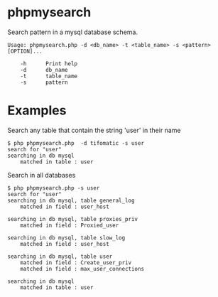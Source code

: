 phpmysearch
===========

Search pattern in a mysql database schema.


    Usage: phpmysearch.php -d <db_name> -t <table_name> -s <pattern> [OPTION]...

        -h      Print help
        -d      db_name
        -t      table_name
        -s      pattern


Examples
========

Search any table that contain the string 'user' in their name

    $ php phpmysearch.php  -d tifomatic -s user
    search for "user"
    searching in db mysql
        matched in table : user

Search in all databases

    $ php phpmysearch.php -s user
    search for "user"
    searching in db mysql, table general_log
        matched in field : user_host

    searching in db mysql, table proxies_priv
        matched in field : Proxied_user

    searching in db mysql, table slow_log
        matched in field : user_host

    searching in db mysql, table user
        matched in field : Create_user_priv
        matched in field : max_user_connections

    searching in db mysql
        matched in table : user
